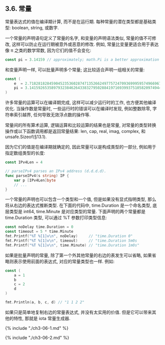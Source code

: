 ## 3.6. 常量


常量表达式的值在编译期计算, 而不是在运行期. 每种常量的潜在类型都是基础类型: boolean, string, 或数字.

一个常量的声明语句定义了常量的名字, 和变量的声明语法类似, 常量的值不可修改, 这样可以防止在运行期被意外或恶意的修改. 例如, 常量比变量更适合用于表达像 π 之类的数学常数, 因为它们的值不会变化:

```Go
const pi = 3.14159 // approximately; math.Pi is a better approximation
```

和变量声明一样, 可以批量声明多个常量; 这比较适合声明一组相关的常量:

```Go
const (
	e  = 2.71828182845904523536028747135266249775724709369995957496696763
	pi = 3.14159265358979323846264338327950288419716939937510582097494459
)
```

许多常量的运算可以在编译期完成, 这样可以减少运行时的工作, 也方便其他编译优化. 当操作数是常量时, 一些运行时的错误可以在编译时发现, 例如整数除零, 字符串索引越界, 任何导致无效浮点数的操作等.

常量间的所有算术运算, 逻辑运算和比较运算的结果也是常量, 对常量的类型转换操作或以下函数调用都是返回常量结果: len, cap, real, imag, complex, 和 unsafe.Sizeof(§13.1).

因为它们的值是在编译期就确定的, 因此常量可以是构成类型的一部分, 例如用于指定数组类型的长度:

```Go
const IPv4Len = 4

// parseIPv4 parses an IPv4 address (d.d.d.d).
func parseIPv4(s string) IP {
	var p [IPv4Len]byte
	// ...
}
```

一个常量的声明也可以包含一个类型和一个值, 但是如果没有显式指明类型, 那么将从右边的表达式推断类型. 在下面的代码中, time.Duration 是一个命名类型, 底层类型是 int64, time.Minute 是对应类型的常量. 下面声明的两个常量都是 time.Duration 类型, 可以通过 %T 参数打印类型信息:

```Go
const noDelay time.Duration = 0
const timeout = 5 * time.Minute
fmt.Printf("%T %[1]v\n", noDelay)     // "time.Duration 0"
fmt.Printf("%T %[1]v\n", timeout)     // "time.Duration 5m0s
fmt.Printf("%T %[1]v\n", time.Minute) // "time.Duration 1m0s"
```

如果是批量声明的常量, 除了第一个外其他常量的右边的表发生可以省略, 如果省略则表示使用前面的表达式, 对应的常量类型也一样. 例如:

```Go
const (
	a = 1
	b
	c = 2
	d
)

fmt.Println(a, b, c, d) // "1 1 2 2"
```

如果只是简单地复制右边的常量表达式, 并没有太实用的价值. 但是它可以带来其他的特性, 那就是 iota 常量生成器.

{% include "./ch3-06-1.md" %}

{% include "./ch3-06-2.md" %}



